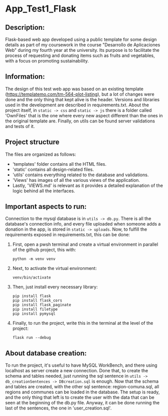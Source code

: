 # App_Test1_Flask
## Description:
Flask-based web app developed using a public template for some design details as part of my coursework in the course "Desarrollo de Aplicaciones Web" during my fourth year at the university. Its purpose is to facilitate the process of requesting and donating items such as fruits and vegetables, with a focus on promoting sustainability.

## Information:
The design of this test web app was based on an existing template (https://templatemo.com/tm-564-plot-listing), but a lot of changes were done and the only thing that kept alive is the header. Versions and libraries used in the development are described in requirements.txt. About the project itself, in ```static -> css``` and ```static -> js``` there is a folder called 'OwnFiles' that is the one where every new aspect different than the ones in the original template are. Finally, on utils can be found server validations and tests of it.

## Project structure
The files are organized as follows:

* 'templates' folder contains all the HTML files.
* 'static' contains all design-related files.
* 'utils' contains everything related to the database and validations.
* 'Views' has images of all the various views of the application.
* Lastly, 'VIEWS.md' is relevant as it provides a detailed explanation of the logic behind all the interfaces.

## Important aspects to run:
Connection to the mysql database is in ```utils -> db.py```. There is all the database's connection info, and every file uploaded when someone adds a donation in the app, is stored in ```static -> uploads```. Now, to fulfill the requirements exposed in requirements.txt, this can be done:

1. First, open a pwsh terminal and create a virtual environment in parallel of the github project, this with:  
    ``` 
    python -m venv venv
    ```
2. Next, to activate the virtual environment:
    ```
    venv/bin/activate
    ```
3. Then, just install every necessary library:
    ``` 
    pip install flask  
    pip install flask_cors  
    pip install flask_paginate  
    pip install filetype  
    pip install pymysql  
    ```
4. Finally, to run the project, write this in the terminal at the level of the project:
    ```
    flask run --debug
    ```

## About database creation:
To run the project, it's useful to have MySQL WorkBench, and there using localhost as server create a new connection. Done that, to create the schema and tables needed, just running the sql sentence in ```utils -> db_creationSentences -> DBcreation.sql``` is enough. Now that the schema and tables are created, with the other sql sentence: region-comuna.sql, all regions and communes can be loaded in the database. The setup is ready, and the only thing that left is to create the user with the data that can be seen at the beginning of the db.py file. Anyway, it can be done running the last of the sentences, the one in 'user_creation.sql'.